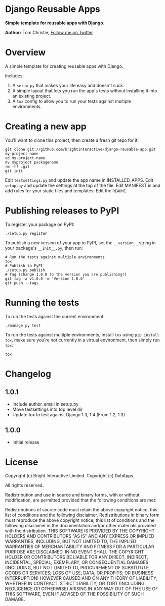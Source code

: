Django Reusable Apps
====================

**Simple template for reusable apps with Django.**

**Author:** Tom Christie, [Follow me on Twitter][1].

Overview
========

A simple template for creating reusable apps with Django.

Includes:

1. A `setup.py` that makes your life easy and doesn't suck.
2. A simple layout that lets you run the app's tests without installing it into an existing project.
3. A `tox` config to allow you to run your tests against multiple environments.

Creating a new app
==================

You'll want to clone this project, then create a fresh git repo for it:

    git clone git://github.com/brightinteractive/django-reusable-app.git my-project-name
    cd my-project-name
    mv myproject packagename
    rm -rf .git
    git init

Edit `testsettings.py` and update the app name in INSTALLED_APPS.
Edit `setup.py` and update the settings at the top of the file.
Edit MANIFEST.in and add rules for your static files and templates.
Edit the `README`.

Publishing releases to PyPI
===========================

To register your package on PyPI:

    ./setup.py register

To publish a new version of your app to PyPI, set the `__version__` string in
your package's `__init__.py`, then run:

    # Run the tests against multiple environments
    tox
	# Publish to PyPI
    ./setup.py publish
	# Tag (change 1.0.0 to the version you are publishing!)
	git tag -a v1.0.0 -m 'Version 1.0.0'
	git push --tags


Running the tests
=================

To run the tests against the current environment:

    ./manage.py test

To run the tests against multiple environments, install `tox` using
`pip install tox`, make sure you're not currently in a virtual environment,
then simply run `tox`:

    tox

Changelog
=========

1.0.1
-----

* Include author_email in setup.py
* Move testsettings into top level dir
* Update tox to test against Django 1.3, 1.4 (From 1.2, 1.3)

1.0.0
-----

* Initial release

License
=======

Copyright (c) Bright Interactive Limited.
Copyright (c) DabApps.

All rights reserved.

Redistribution and use in source and binary forms, with or without 
modification, are permitted provided that the following conditions are met:

Redistributions of source code must retain the above copyright notice, this 
list of conditions and the following disclaimer.
Redistributions in binary form must reproduce the above copyright notice, this 
list of conditions and the following disclaimer in the documentation and/or 
other materials provided with the distribution.
THIS SOFTWARE IS PROVIDED BY THE COPYRIGHT HOLDERS AND CONTRIBUTORS "AS IS" AND 
ANY EXPRESS OR IMPLIED WARRANTIES, INCLUDING, BUT NOT LIMITED TO, THE IMPLIED 
WARRANTIES OF MERCHANTABILITY AND FITNESS FOR A PARTICULAR PURPOSE ARE 
DISCLAIMED. IN NO EVENT SHALL THE COPYRIGHT HOLDER OR CONTRIBUTORS BE LIABLE 
FOR ANY DIRECT, INDIRECT, INCIDENTAL, SPECIAL, EXEMPLARY, OR CONSEQUENTIAL 
DAMAGES (INCLUDING, BUT NOT LIMITED TO, PROCUREMENT OF SUBSTITUTE GOODS OR 
SERVICES; LOSS OF USE, DATA, OR PROFITS; OR BUSINESS INTERRUPTION) HOWEVER 
CAUSED AND ON ANY THEORY OF LIABILITY, WHETHER IN CONTRACT, STRICT LIABILITY, 
OR TORT (INCLUDING NEGLIGENCE OR OTHERWISE) ARISING IN ANY WAY OUT OF THE USE 
OF THIS SOFTWARE, EVEN IF ADVISED OF THE POSSIBILITY OF SUCH DAMAGE.

[1]: http://twitter.com/_tomchristie
